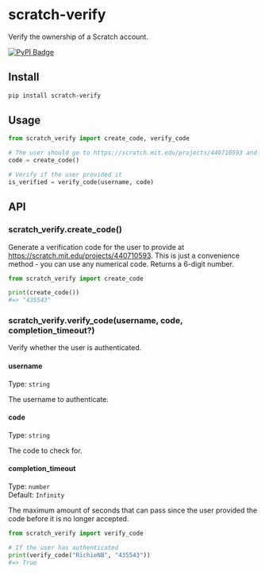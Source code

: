 # scratch-verify

Verify the ownership of a Scratch account.

[![PyPI Badge](https://img.shields.io/pypi/v/scratch-verify)](https://pypi.org/project/scratch-verify)

## Install

```sh
pip install scratch-verify
```

## Usage

```py
from scratch_verify import create_code, verify_code

# The user should go to https://scratch.mit.edu/projects/440710593 and provide `code`
code = create_code()

# Verify if the user provided it
is_verified = verify_code(username, code)
```

## API

### scratch_verify.create_code()

Generate a verification code for the user to provide at https://scratch.mit.edu/projects/440710593. This is just a convenience method - you can use any numerical code. Returns a 6-digit number.

```py
from scratch_verify import create_code

print(create_code())
#=> "435543"
```

### scratch_verify.verify_code(username, code, completion_timeout?)

Verify whether the user is authenticated.

#### username

Type: `string`

The username to authenticate.

#### code

Type: `string`

The code to check for.

#### completion_timeout

Type: `number`\
Default: `Infinity`

The maximum amount of seconds that can pass since the user provided the code before it is no longer accepted.

```py
from scratch_verify import verify_code

# If the user has authenticated
print(verify_code("RichieNB", "435543"))
#=> True
```
